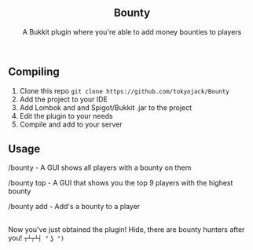 <h2  align="center">Bounty</h2>
<p  align="center">A Bukkit plugin where you're able to add money bounties to players</p>

<br/>

## Compiling

1. Clone this repo ```git clone https://github.com/tokyojack/Bounty```
2. Add the project to your IDE
3. Add Lombok and and Spigot/Bukkit .jar to the project 
4. Edit the plugin to your needs
5. Compile and add to your server

## Usage

/bounty - A GUI shows all players with a bounty on them

/bounty top - A GUI that shows you the top 9 players with the highest bounty

/bounty add <amount> <player> - Add's a bounty to a player

##

Now you've just obtained the plugin! Hide, there are bounty hunters after you! ```┬┴┬┴┤ ° ͜ʖ °)```
